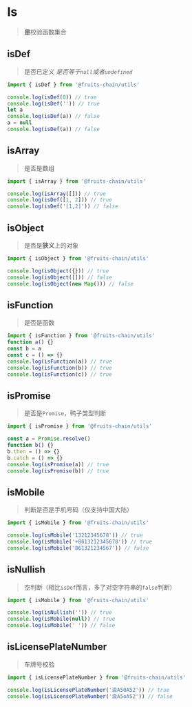 # Is

> **是**校验函数集合

## isDef

> 是否已定义 _是否等于`null`或者`undefined`_

```ts
import { isDef } from '@fruits-chain/utils'

console.log(isDef(0)) // true
console.log(isDef('')) // true
let a
console.log(isDef(a)) // false
a = null
console.log(isDef(a)) // false
```

## isArray

> 是否是数组

```ts
import { isArray } from '@fruits-chain/utils'

console.log(isArray([])) // true
console.log(isDef([1, 2])) // true
console.log(isDef('[1,2]')) // false
```

## isObject

> 是否是**狭义**上的对象

```ts
import { isObject } from '@fruits-chain/utils'

console.log(isObject({})) // true
console.log(isObject([])) // false
console.log(isObject(new Map())) // false
```

## isFunction

> 是否是函数

```ts
import { isFunction } from '@fruits-chain/utils'
function a() {}
const b = a
const c = () => {}
console.log(isFunction(a)) // true
console.log(isFunction(b)) // true
console.log(isFunction(c)) // true
```

## isPromise

> 是否是`Promise`，鸭子类型判断

```ts
import { isPromise } from '@fruits-chain/utils'

const a = Promise.resolve()
function b() {}
b.then = () => {}
b.catch = () => {}
console.log(isPromise(a)) // true
console.log(isPromise(b)) // true
```

## isMobile

> 判断是否是手机号码（仅支持中国大陆）

```ts
import { isMobile } from '@fruits-chain/utils'

console.log(isMobile('13212345678')) // true
console.log(isMobile('+8613212345678')) // true
console.log(isMobile('861321234567')) // false
```

## isNullish

> 空判断（相比`isDef`而言，多了对空字符串的`false`判断）

```ts
import { isMobile } from '@fruits-chain/utils'

console.log(isNullish('')) // true
console.log(isMobile(null)) // true
console.log(isMobile(' ')) // false
```

## isLicensePlateNumber

> 车牌号校验

```ts
import { isLicensePlateNumber } from '@fruits-chain/utils'

console.log(isLicensePlateNumber('渝A50A52')) // true
console.log(isLicensePlateNumber('渝A5oA52')) // false
```

